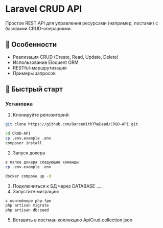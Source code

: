 # Laravel CRUD API

Простое REST API для управления ресурсами (например, постами) с базовыми CRUD-операциями.

## 📌 Особенности
- Реализация CRUD (Create, Read, Update, Delete)
- Использование Eloquent ORM
- RESTful-маршрутизация
- Примеры запросов

## 🚀 Быстрый старт

### Установка
1. Клонируйте репозиторий:
```bash
git clone https://github.com/DanceWithTheDead/CRUD-API.git

cd CRUD-API
cp .env.example .env
composer install
```
2. Запуск докера
```bash
в папке докера следующие команды 
cp .env.example .env

docker compose up -d

```
3. Подключиться к БД через DATABASE
   .....
4. Запустите миграции:
```bash
в контейнере php-fpm
php artisan migrate
php artisan db:seed
```
5. Вставить в постман коллекцию 
ApiCrud.collection.json
